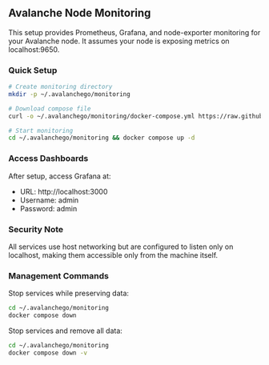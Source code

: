 ## Avalanche Node Monitoring

This setup provides Prometheus, Grafana, and node-exporter monitoring for your
Avalanche node. It assumes your node is exposing metrics on localhost:9650.

### Quick Setup

```bash
# Create monitoring directory
mkdir -p ~/.avalanchego/monitoring

# Download compose file
curl -o ~/.avalanchego/monitoring/docker-compose.yml https://raw.githubusercontent.com/containerman17/avalanche-monitoring/main/docker-compose.yml

# Start monitoring
cd ~/.avalanchego/monitoring && docker compose up -d
```

### Access Dashboards

After setup, access Grafana at:

- URL: http://localhost:3000
- Username: admin
- Password: admin

### Security Note

All services use host networking but are configured to listen only on localhost,
making them accessible only from the machine itself.

### Management Commands

Stop services while preserving data:

```bash
cd ~/.avalanchego/monitoring
docker compose down
```

Stop services and remove all data:

```bash
cd ~/.avalanchego/monitoring
docker compose down -v
```

